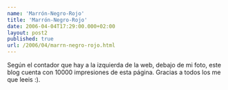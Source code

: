 ```yaml
---
name: 'Marrón-Negro-Rojo'
title: 'Marrón-Negro-Rojo'
date: 2006-04-04T17:29:00.000+02:00
layout: post2
published: true
url: /2006/04/marrn-negro-rojo.html
---
```


Según el contador que hay a la izquierda de la web, debajo de mi foto, este blog cuenta con 10000 impresiones de esta página. Gracias a todos los me que leeis :).